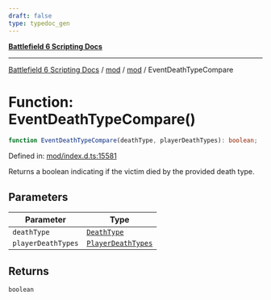 ```yaml
---
draft: false
type: typedoc_gen
---
```


[**Battlefield 6 Scripting Docs**](../../../_index.md)

***

[Battlefield 6 Scripting Docs](../../../_index.md) / [mod](../../_index.md) / [mod](../_index.md) / EventDeathTypeCompare

# Function: EventDeathTypeCompare()

```ts
function EventDeathTypeCompare(deathType, playerDeathTypes): boolean;
```

Defined in: [mod/index.d.ts:15581](https://github.com/battlefield-portal-community/portal-docs/blob/ff09b2690670f74de7e97198022e5a97ff1161ff/generators/santiago/mod/index.d.ts#L15581)

Returns a boolean indicating if the victim died by the provided death type.

## Parameters

| Parameter | Type |
| ------ | ------ |
| `deathType` | [`DeathType`](../DeathType/_index.md) |
| `playerDeathTypes` | [`PlayerDeathTypes`](../PlayerDeathTypes/_index.md) |

## Returns

`boolean`
